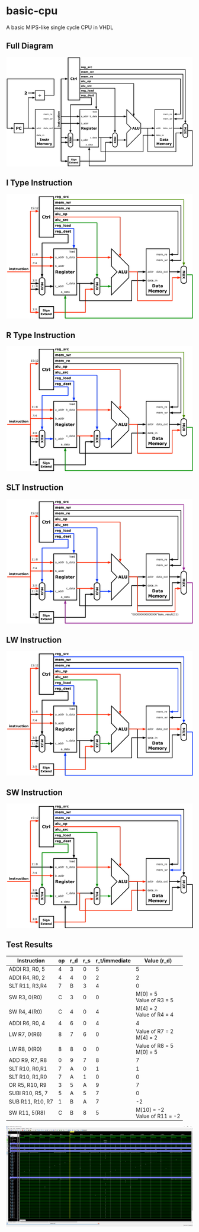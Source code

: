 # basic-cpu
A basic MIPS-like single cycle CPU in VHDL

## Full Diagram

<img src="./images/program_counter.png" style="background-color:white;" />

## I Type Instruction

<img src="./images/i_type.png" style="background-color:white;" />

## R Type Instruction

<img src="./images/r_type.png" style="background-color:white;" />

## SLT Instruction

<img src="./images/slt.png" style="background-color:white;" />

## LW Instruction

<img src="./images/lw.png" style="background-color:white;" />

## SW Instruction

<img src="./images/sw.png" style="background-color:white;" />

## Test Results
| Instruction      | op | r_d | r_s | r_t/immediate | Value (r_d)                        |
| ---------------- | -- | --- | --- | ------------- | ---------------------------------- |
| ADDI R3, R0, 5   | 4  | 3   | 0   | 5             | 5                                  |
| ADDI R4, R0, 2   | 4  | 4   | 0   | 2             | 2                                  |
| SLT R11, R3,R4   | 7  | B   | 3   | 4             | 0                                  |
| SW R3, 0(R0)     | C  | 3   | 0   | 0             | M[0] = 5 </br> Value of R3 = 5     |
| SW R4, 4(R0)     | C  | 4   | 0   | 4             | M[4] = 2 </br> Value of R4 = 4     |
| ADDI R6, R0, 4   | 4  | 6   | 0   | 4             | 4                                  |
| LW R7, 0(R6)     | 8  | 7   | 6   | 0             | Value of R7 = 2 </br> M[4] = 2     |
| LW R8, 0(R0)     | 8  | 8   | 0   | 0             | Value of R8 = 5 </br> M[0] = 5     |
| ADD R9, R7, R8   | 0  | 9   | 7   | 8             | 7                                  |
| SLT R10, R0,R1   | 7  | A   | 0   | 1             | 1                                  |
| SLT R10, R1,R0   | 7  | A   | 1   | 0             | 0                                  |
| OR R5, R10, R9   | 3  | 5   | A   | 9             | 7                                  |
| SUBI R10, R5, 7  | 5  | A   | 5   | 7             | 0                                  |
| SUB R11, R10, R7 | 1  | B   | A   | 7             | \-2                                |
| SW R11, 5(R8)    | C  | B   | 8   | 5             | M[10] = -2 </br> Value of R11 = -2 |

![waveforms](./images/waveform_results.png)
